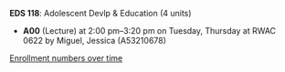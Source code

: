 **EDS 118**: Adolescent Devlp & Education (4 units)

- **A00** (Lecture) at 2:00 pm–3:20 pm on Tuesday, Thursday at RWAC 0622 by Miguel, Jessica (A53210678)

[Enrollment numbers over time](./EDS118.tsv)
